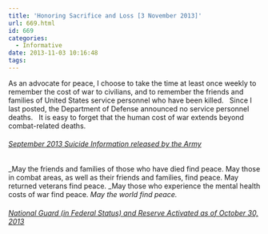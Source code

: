 ```yaml
---
title: 'Honoring Sacrifice and Loss [3 November 2013]'
url: 669.html
id: 669
categories:
  - Informative
date: 2013-11-03 10:16:48
tags:
---
```


As an advocate for peace, I choose to take the time at least once weekly to remember the cost of war to civilians, and to remember the friends and families of United States service personnel who have been killed.   Since I last posted, the Department of Defense announced no service personnel deaths.   It is easy to forget that the human cost of war extends beyond combat-related deaths.

###### [September 2013 Suicide Information released by the Army](http://www.defense.gov/releases/release.aspx?releaseid=16347)

_May the friends and families of those who have died find peace. May those in combat areas, as well as their friends and families, find peace. May returned veterans find peace. _May those who experience the mental health costs of war find peace. _May the world find peace._

###### [National Guard (in Federal Status) and Reserve Activated as of October 30, 2013](http://www.defense.gov/releases/release.aspx?releaseid=16344)
